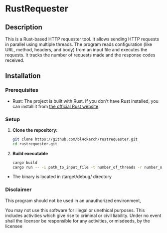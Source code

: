 # RustRequester

## Description
This is a Rust-based HTTP requester tool. It allows sending HTTP requests in parallel using multiple threads. The program reads configuration (like URL, method, headers, and body) from an input file and executes the requests. It tracks the number of requests made and the response codes received.

## Installation

### Prerequisites
- Rust: The project is built with Rust. If you don't have Rust installed, you can install it from [the official Rust website](https://www.rust-lang.org/tools/install).

### Setup
1. **Clone the repository:**
   ```bash
   git clone https://github.com/bl4ckarch/rustrequester.git
   cd rustrequester.git

2. **Build executable**
   ```bash
   cargo build
   cargo run -- -i path_to_input_file -t number_of_threads -r number_of_requests -u your_website_url

- The binary is located in /target/debug/ directory

### Disclaimer

This program should not be used in an unauthorized environment,

You may not use this software for illegal or unethical purposes. This includes activities which give rise to criminal or civil liability.
Under no event shall the licensor be responsible for any activities, or misdeeds, by the licensee
